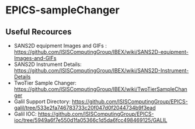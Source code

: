 # EPICS-sampleChanger

## Useful Recources

- SANS2D equipment Images and GIFs : https://github.com/ISISComputingGroup/IBEX/wiki/SANS2D-equipment-Images-and-GIFs
- SANS2D Instrument Details: https://github.com/ISISComputingGroup/IBEX/wiki/SANS2D-Instrument-Details
- TwoTier Sample Changer: https://github.com/ISISComputingGroup/IBEX/wiki/TwoTierSampleChanger
- Galil Support Directory: https://github.com/ISISComputingGroup/EPICS-galil/tree/533e2fa746783733c20f047d0f2044734b9f3ead
- Galil IOC: https://github.com/ISISComputingGroup/EPICS-ioc/tree/5949a6f7e550d1fa05366c1d5da6fcc498469125/GALIL
